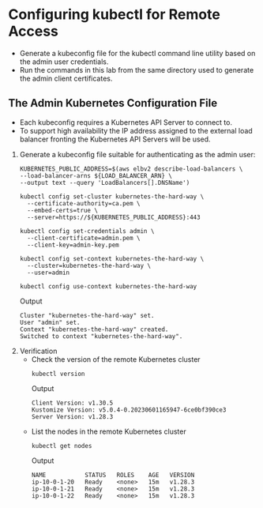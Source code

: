 # Configuring kubectl for Remote Access
 - Generate a kubeconfig file for the kubectl command line utility based on the admin user credentials.
- Run the commands in this lab from the same directory used to generate the admin client certificates.

## The Admin Kubernetes Configuration File
- Each kubeconfig requires a Kubernetes API Server to connect to. 
- To support high availability the IP address assigned to the external load balancer fronting the Kubernetes API Servers will be used.

1. Generate a kubeconfig file suitable for authenticating as the admin user:
    ```
    KUBERNETES_PUBLIC_ADDRESS=$(aws elbv2 describe-load-balancers \
    --load-balancer-arns ${LOAD_BALANCER_ARN} \
    --output text --query 'LoadBalancers[].DNSName')

    kubectl config set-cluster kubernetes-the-hard-way \
      --certificate-authority=ca.pem \
      --embed-certs=true \
      --server=https://${KUBERNETES_PUBLIC_ADDRESS}:443

    kubectl config set-credentials admin \
      --client-certificate=admin.pem \
      --client-key=admin-key.pem

    kubectl config set-context kubernetes-the-hard-way \
      --cluster=kubernetes-the-hard-way \
      --user=admin

    kubectl config use-context kubernetes-the-hard-way
    ```
    Output
    ```
    Cluster "kubernetes-the-hard-way" set.
    User "admin" set.
    Context "kubernetes-the-hard-way" created.
    Switched to context "kubernetes-the-hard-way".
    ```
2. Verification
    * Check the version of the remote Kubernetes cluster 
        ```
        kubectl version
        ```
        Output
        ```
        Client Version: v1.30.5
        Kustomize Version: v5.0.4-0.20230601165947-6ce0bf390ce3
        Server Version: v1.28.3
        ```
    * List the nodes in the remote Kubernetes cluster
        ```
        kubectl get nodes
        ```
        Output
        ```
        NAME           STATUS   ROLES    AGE   VERSION
        ip-10-0-1-20   Ready    <none>   15m   v1.28.3
        ip-10-0-1-21   Ready    <none>   15m   v1.28.3
        ip-10-0-1-22   Ready    <none>   15m   v1.28.3
        ```
